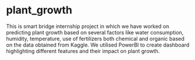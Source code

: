 # plant_growth
This is smart bridge internship project in which we have worked on predicting plant growth based on several factors like water consumption, humidity, temperature, use of fertilizers both chemical and organic based on the data obtained from Kaggle.
We utilised PowerBI to create dashboard highlighting different features and their impact on plant growth.
